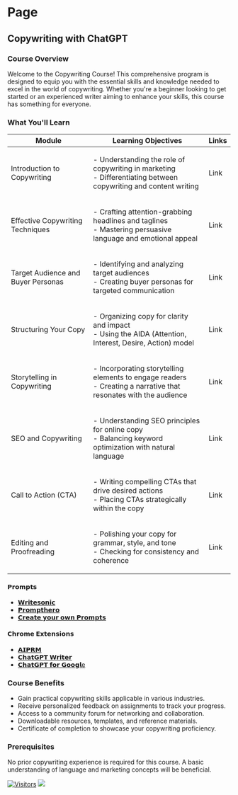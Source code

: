 # Page

## Copywriting with ChatGPT

### Course Overview

Welcome to the Copywriting Course! This comprehensive program is designed to equip you with the essential skills and knowledge needed to excel in the world of copywriting. Whether you're a beginner looking to get started or an experienced writer aiming to enhance your skills, this course has something for everyone.

### What You'll Learn

| Module                             | Learning Objectives                                                                                                       | Links |
| ---------------------------------- | ------------------------------------------------------------------------------------------------------------------------- | ----- |
| Introduction to Copywriting        | <p>- Understanding the role of copywriting in marketing<br>- Differentiating between copywriting and content writing</p>  | Link  |
| Effective Copywriting Techniques   | <p>- Crafting attention-grabbing headlines and taglines<br>- Mastering persuasive language and emotional appeal</p>       | Link  |
| Target Audience and Buyer Personas | <p>- Identifying and analyzing target audiences<br>- Creating buyer personas for targeted communication</p>               | Link  |
| Structuring Your Copy              | <p>- Organizing copy for clarity and impact<br>- Using the AIDA (Attention, Interest, Desire, Action) model</p>           | Link  |
| Storytelling in Copywriting        | <p>- Incorporating storytelling elements to engage readers<br>- Creating a narrative that resonates with the audience</p> | Link  |
| SEO and Copywriting                | <p>- Understanding SEO principles for online copy<br>- Balancing keyword optimization with natural language</p>           | Link  |
| Call to Action (CTA)               | <p>- Writing compelling CTAs that drive desired actions<br>- Placing CTAs strategically within the copy</p>               | Link  |
| Editing and Proofreading           | <p>- Polishing your copy for grammar, style, and tone<br>- Checking for consistency and coherence</p>                     | Link  |

#### 𝗣𝗿𝗼𝗺𝗽𝘁𝘀

* [𝗪𝗿𝗶𝘁𝗲𝘀𝗼𝗻𝗶𝗰](https://writesonic.com/blog/chatgpt-prompts/)
* [𝗣𝗿𝗼𝗺𝗽𝘁𝗵𝗲𝗿𝗼](https://prompthero.com/chatgpt-prompts)
* [𝗖𝗿𝗲𝗮𝘁𝗲 𝘆𝗼𝘂𝗿 𝗼𝘄𝗻 𝗣𝗿𝗼𝗺𝗽𝘁𝘀](https://wl.tools/prompts)

#### 𝗖𝗵𝗿𝗼𝗺𝗲 𝗘𝘅𝘁𝗲𝗻𝘀𝗶𝗼𝗻𝘀

* [𝗔𝗜𝗣𝗥𝗠](https://chrome.google.com/webstore/detail/aiprm-for-chatgpt/ojnbohmppadfgpejeebfnmnknjdlckgj?hl=en)
* [𝗖𝗵𝗮𝘁𝗚𝗣𝗧 𝗪𝗿𝗶𝘁𝗲𝗿](https://chrome.google.com/webstore/detail/chatgpt-writer-write-mail/pdnenlnelpdomajfejgapbdpmjkfpjkp?hl=en)
* [𝗖𝗵𝗮𝘁𝗚𝗣𝗧 𝗳𝗼𝗿 𝗚𝗼𝗼𝗴𝗹e](https://chrome.google.com/webstore/detail/chatgpt-for-google/jgjaeacdkonaoafenlfkkkmbaopkbilf?hl=en)

### Course Benefits

* Gain practical copywriting skills applicable in various industries.
* Receive personalized feedback on assignments to track your progress.
* Access to a community forum for networking and collaboration.
* Downloadable resources, templates, and reference materials.
* Certificate of completion to showcase your copywriting proficiency.

### Prerequisites

No prior copywriting experience is required for this course. A basic understanding of language and marketing concepts will be beneficial.

[![Visitors](https://api.visitorbadge.io/api/visitors?path=https%3A%2F%2Fgithub.com%2Fdrshahizan\&labelColor=%23697689\&countColor=%23555555\&style=plastic)](https://visitorbadge.io/status?path=https%3A%2F%2Fgithub.com%2Fdrshahizan) ![](https://hit.yhype.me/github/profile?user\_id=81284918)
